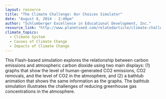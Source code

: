 ```yaml
---
layout: resource
title: "The Climate Challenge: Our Choices Simulator"
date: "August 8, 2014 - 2:49pm"
author: "Schlumberger Excellence in Educational Development, Inc."
resource_link: "http://www.planetseed.com/relatedarticle/climate-challenge-our-choices"
climate_topics:
  - Climate System
  - Causes of Climate Change
  - Impacts of Climate Change
---
```


This Flash-based simulation explores the relationship between carbon emissions and atmospheric carbon dioxide using two main displays: (1) graphs that show the level of human-generated CO2 emissions, CO2 removals, and the level of CO2 in the atmosphere, and (2) a bathtub animation that shows the same information as the graphs. The bathtub simulation illustrates the challenges of reducing greenhouse gas concentrations in the atmosphere.